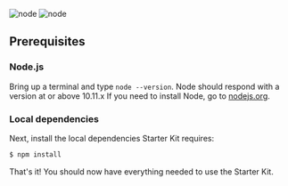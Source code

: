 ![node](http://img.shields.io/badge/node-10.11.x-blue.svg)
![node](http://img.shields.io/badge/npm-6.4.x-blue.svg)
## Prerequisites
### Node.js
Bring up a terminal and type `node --version`. Node should respond with a version at or above 10.11.x If you need to install Node, go to [nodejs.org](https://nodejs.org/en/download/).
### Local dependencies
Next, install the local dependencies Starter Kit requires:
```sh
$ npm install
```
That's it! You should now have everything needed to use the Starter Kit.
